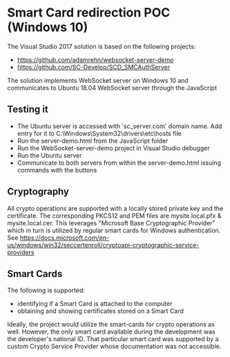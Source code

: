 # Smart Card redirection POC (Windows 10)

The Visual Studio 2017 solution is based on the following projects:
- https://github.com/adamrehn/websocket-server-demo
- https://github.com/SC-Develop/SCD_SMCAuthServer

The solution implements WebSocket server on Windows 10 and communicates to Ubuntu 18.04 WebSocket server through the JavaScript

## Testing it

 - The Ubuntu server is accessed with 'sc_server.com' domain name. Add entry for it to C:\Windows\System32\drivers\etc\hosts file
 - Run the server-demo.html from the JavaScript folder
 - Run the WebSocket-server-demo project in Visual Studio debugger
 - Run the Ubuntu server
 - Communicate to both servers from within the server-demo.html issuing commands with the buttons

## Cryptography

All crypto operations are supported with a locally stored private key and the certificate. The corresponding PKCS12 and PEM files are mysite.local.pfx & mysite.local.cer. This leverages "Microsoft Base Cryptographic Provider" which in turn is utilized by regular smart cards for Windows authentication.
See https://docs.microsoft.com/en-us/windows/win32/seccertenroll/cryptoapi-cryptographic-service-providers

## Smart Cards

The following is supported:
- identifying if a Smart Card is attached to the computer
- obtaining and showing certificates stored on a Smart Card

Ideally, the project would utilize the smart-cards for crypto operations as well. However, the only smart card available during the development was the developer's national ID. That particular smart card was supported by a custom Crypto Service Provider whose documentation was not accessible.
